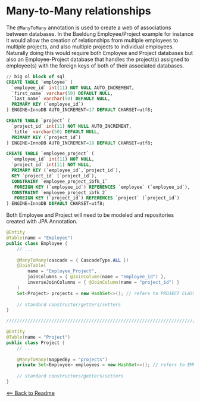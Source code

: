 # Many-to-Many relationships

The `@ManyToMany` annotation is used to create a web of associations between databases. In the Baeldung Employee/Project example for instance it would allow the creation of relationships from multiple employees to multiple projects, and also multiple projects to individual employees. Naturally doing this would require both Employee and Project databases but also an Employee-Project database that handles the project(s) assigned to employee(s) with the foreign keys of both of their associated databases.

```sql
// big ol block of sql
CREATE TABLE `employee` (
  `employee_id` int(11) NOT NULL AUTO_INCREMENT,
  `first_name` varchar(50) DEFAULT NULL,
  `last_name` varchar(50) DEFAULT NULL,
  PRIMARY KEY (`employee_id`)
) ENGINE=InnoDB AUTO_INCREMENT=17 DEFAULT CHARSET=utf8;

CREATE TABLE `project` (
  `project_id` int(11) NOT NULL AUTO_INCREMENT,
  `title` varchar(50) DEFAULT NULL,
  PRIMARY KEY (`project_id`)
) ENGINE=InnoDB AUTO_INCREMENT=18 DEFAULT CHARSET=utf8;

CREATE TABLE `employee_project` (
  `employee_id` int(11) NOT NULL,
  `project_id` int(11) NOT NULL,
  PRIMARY KEY (`employee_id`,`project_id`),
  KEY `project_id` (`project_id`),
  CONSTRAINT `employee_project_ibfk_1` 
   FOREIGN KEY (`employee_id`) REFERENCES `employee` (`employee_id`),
  CONSTRAINT `employee_project_ibfk_2` 
   FOREIGN KEY (`project_id`) REFERENCES `project` (`project_id`)
) ENGINE=InnoDB DEFAULT CHARSET=utf8;
```

Both Employee and Project will need to be modeled and repositories created with JPA Annotation.

```java
@Entity
@Table(name = "Employee")
public class Employee { 
    // ...
 
    @ManyToMany(cascade = { CascadeType.ALL })
    @JoinTable(
        name = "Employee_Project", 
        joinColumns = { @JoinColumn(name = "employee_id") }, 
        inverseJoinColumns = { @JoinColumn(name = "project_id") }
    )
    Set<Project> projects = new HashSet<>(); // refers to PROJECT CLASS BELOW
   
    // standard constructor/getters/setters
}

///////////////////////////////////////////////////////////////////////////////////

@Entity
@Table(name = "Project")
public class Project {    
    // ...  
 
    @ManyToMany(mappedBy = "projects")
    private Set<Employee> employees = new HashSet<>(); // refers to EMPLOYEE CLASS ABOVE
    
    // standard constructors/getters/setters   
}
```

[<== Back to Readme](README.md)

